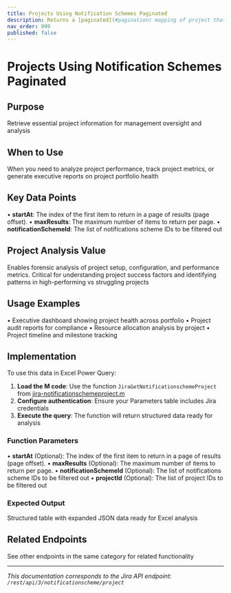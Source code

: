 ```yaml
---
title: Projects Using Notification Schemes Paginated
description: Returns a [paginated](#pagination) mapping of project that have notification scheme assigned. You can provide either one or multiple notification sche...
nav_order: 999
published: false
---
```


# Projects Using Notification Schemes Paginated

## Purpose
Retrieve essential project information for management oversight and analysis

## When to Use
When you need to analyze project performance, track project metrics, or generate executive reports on project portfolio health

## Key Data Points
• **startAt**: The index of the first item to return in a page of results (page offset).
• **maxResults**: The maximum number of items to return per page.
• **notificationSchemeId**: The list of notifications scheme IDs to be filtered out

## Project Analysis Value
Enables forensic analysis of project setup, configuration, and performance metrics. Critical for understanding project success factors and identifying patterns in high-performing vs struggling projects

## Usage Examples
• Executive dashboard showing project health across portfolio
• Project audit reports for compliance
• Resource allocation analysis by project
• Project timeline and milestone tracking

## Implementation
To use this data in Excel Power Query:

1. **Load the M code**: Use the function `JiraGetNotificationschemeProject` from [jira-notificationschemeproject.m](../assets/jira-notificationschemeproject.m)
2. **Configure authentication**: Ensure your Parameters table includes Jira credentials
3. **Execute the query**: The function will return structured data ready for analysis

### Function Parameters
• **startAt** (Optional): The index of the first item to return in a page of results (page offset).
• **maxResults** (Optional): The maximum number of items to return per page.
• **notificationSchemeId** (Optional): The list of notifications scheme IDs to be filtered out
• **projectId** (Optional): The list of project IDs to be filtered out

### Expected Output
Structured table with expanded JSON data ready for Excel analysis

## Related Endpoints
See other endpoints in the same category for related functionality

---
*This documentation corresponds to the Jira API endpoint: `/rest/api/3/notificationscheme/project`*
